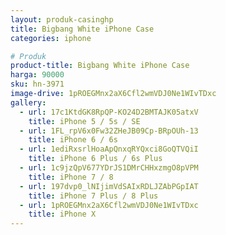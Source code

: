 ```yaml
---
layout: produk-casinghp
title: Bigbang White iPhone Case
categories: iphone

# Produk
product-title: Bigbang White iPhone Case
harga: 90000
sku: hn-3971
image-drive: 1pROEGMnx2aX6Cfl2wmVDJ0Ne1WIvTDxc
gallery:
  - url: 17c1KtdGK8RpQP-KO24D2BMTAJK05atxV
    title: iPhone 5 / 5s / SE
  - url: 1FL_rpV6x0Fw32ZHeJB09Cp-BRpOUh-13
    title: iPhone 6 / 6s
  - url: 1ediRxsrlHoaApQnxqRYQxci8GoQTVQiI
    title: iPhone 6 Plus / 6s Plus
  - url: 1c9jzQpV677YDrJS1DMrCHHxzmgO8pVPM
    title: iPhone 7 / 8
  - url: 197dvp0_lNIjimVdSAIxRDLJZAbPGpIAT
    title: iPhone 7 Plus / 8 Plus
  - url: 1pROEGMnx2aX6Cfl2wmVDJ0Ne1WIvTDxc
    title: iPhone X
---
```

